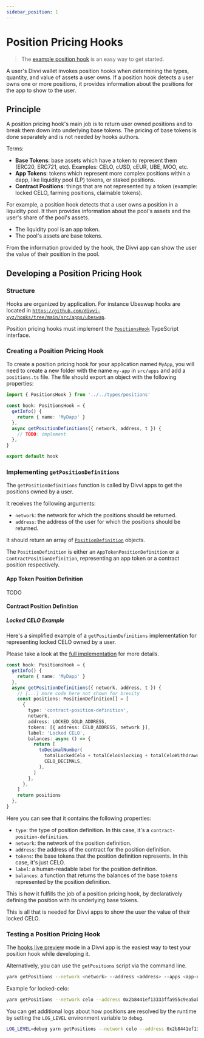 ```yaml
---
sidebar_position: 1
---
```


# Position Pricing Hooks

> The [example position hook](https://github.com/divvi-xyz/hooks/blob/master/src/apps/example/positions.ts) is an easy way to get started.

A user's Divvi wallet invokes position hooks when determining the types, quantity, and value of assets a user owns. If a position hook detects a user owns one or more positions, it provides information about the positions for the app to show to the user.

## Principle

A position pricing hook's main job is to return user owned positions and to break them down into underlying base tokens. The pricing of base tokens is done separately and is not needed by hooks authors.

Terms:

- **Base Tokens**: base assets which have a token to represent them (ERC20, ERC721, etc). Examples: CELO, cUSD, cEUR, UBE, MOO, etc.
- **App Tokens**: tokens which represent more complex positions within a dapp, like liquidity pool (LP) tokens, or staked positions.
- **Contract Positions**: things that are not represented by a token (example: locked CELO, farming positions, claimable tokens).

For example, a position hook detects that a user owns a position in a liquidity pool. It then provides information about the pool's assets and the user's share of the pool's assets.

- The liquidity pool is an app token.
- The pool's assets are base tokens.

From the information provided by the hook, the Divvi app can show the user the value of their position in the pool.

## Developing a Position Pricing Hook

### Structure

Hooks are organized by application. For instance Ubeswap hooks are located in [`https://github.com/divvi-xyz/hooks/tree/main/src/apps/ubeswap`](https://github.com/divvi-xyz/hooks/tree/main/src/apps/ubeswap).

Position pricing hooks must implement the [`PositionsHook`](https://github.com/divvi-xyz/hooks/blob/main/src/types/positions.ts) TypeScript interface.

### Creating a Position Pricing Hook

To create a position pricing hook for your application named `MyApp`, you will need to create a new folder with the name `my-app` in `src/apps` and add a `positions.ts` file. The file should export an object with the following properties:

```ts
import { PositionsHook } from '../../types/positions'

const hook: PositionsHook = {
  getInfo() {
    return { name: 'MyDapp' }
  },
  async getPositionDefinitions({ network, address, t }) {
    // TODO: implement
  },
}

export default hook
```

### Implementing `getPositionDefinitions`

The `getPositionDefinitions` function is called by Divvi apps to get the positions owned by a user.

It receives the following arguments:

- `network`: the network for which the positions should be returned.
- `address`: the address of the user for which the positions should be returned.

It should return an array of [`PositionDefinition`](https://github.com/divvi-xyz/hooks/blob/main/src/types/positions.ts) objects.

The `PositionDefinition` is either an `AppTokenPositionDefinition` or a `ContractPositionDefinition`, representing an app token or a contract position respectively.

#### App Token Position Definition

TODO

#### Contract Position Definition

##### Locked CELO Example

Here's a simplified example of a `getPositionDefinitions` implementation for representing locked CELO owned by a user.

Please take a look at the [full implementation](https://github.com/divvi-xyz/hooks/blob/main/src/apps/locked-celo/positions.ts) for more details.

```ts
const hook: PositionsHook = {
  getInfo() {
    return { name: 'MyDapp' }
  },
  async getPositionDefinitions({ network, address, t }) {
    // [...] more code here not shown for brevity
    const positions: PositionDefinition[] = [
      {
        type: 'contract-position-definition',
        network,
        address: LOCKED_GOLD_ADDRESS,
        tokens: [{ address: CELO_ADDRESS, network }],
        label: 'Locked CELO',
        balances: async () => {
          return [
            toDecimalNumber(
              totalLockedCelo + totalCeloUnlocking + totalCeloWithdrawable,
              CELO_DECIMALS,
            ),
          ]
        },
      },
    ]
    return positions
  },
}
```

Here you can see that it contains the following properties:

- `type`: the type of position definition. In this case, it's a `contract-position-definition`.
- `network`: the network of the position definition.
- `address`: the address of the contract for the position definition.
- `tokens`: the base tokens that the position definition represents. In this case, it's just CELO.
- `label`: a human-readable label for the position definition.
- `balances`: a function that returns the balances of the base tokens represented by the position definition.

This is how it fulfills the job of a position pricing hook, by declaratively defining the position with its underlying base tokens.

This is all that is needed for Divvi apps to show the user the value of their locked CELO.

### Testing a Position Pricing Hook

The [hooks live preview](../live-preview.md) mode in a Divvi app is the easiest way to test your position hook while developing it.

Alternatively, you can use the `getPositions` script via the command line.

```sh
yarn getPositions --network <network> --address <address> --apps <app-name>[,<app-name2>]
```

Example for locked-celo:

```sh
yarn getPositions --network celo --address 0x2b8441ef13333ffa955c9ea5ab5b3692da95260d --apps locked-celo
```

You can get additional logs about how positions are resolved by the runtime by setting the `LOG_LEVEL` environment variable to `debug`.

```sh
LOG_LEVEL=debug yarn getPositions --network celo --address 0x2b8441ef13333ffa955c9ea5ab5b3692da95260d --apps locked-celo
```
